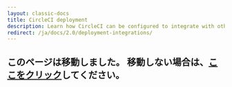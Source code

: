 ```yaml
---
layout: classic-docs
title: CircleCI deployment
description: Learn how CircleCI can be configured to integrate with other services for QA/testing, feature management, and deployment strategies.
redirect: /ja/docs/2.0/deployment-integrations/
---
```


<h2>このページは移動しました。 移動しない場合は、<a href="/docs/ja/2.0/deployment-integrations/">ここをクリック</a>してください。</h2>
